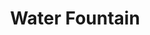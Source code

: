 ---
pid: PT59
title: Water Fountain
location_transcription: Penn Treaty Park
zipcode: NJ08105
outside_phl: Camden NJ
neighborhood: 
age: '54'
age_range: 50-59
instagram: 
image_file_name: PT_59.jpg
proposal_transcription: 
topic: Environment
topic_summary: '0'
type: Fountain,Park
keywords_other: 
credit: Luis Aviles
image_labels: 
twitter: 
facebook: 
permalink: "/monuments/pt59/"
layout: item-page
---